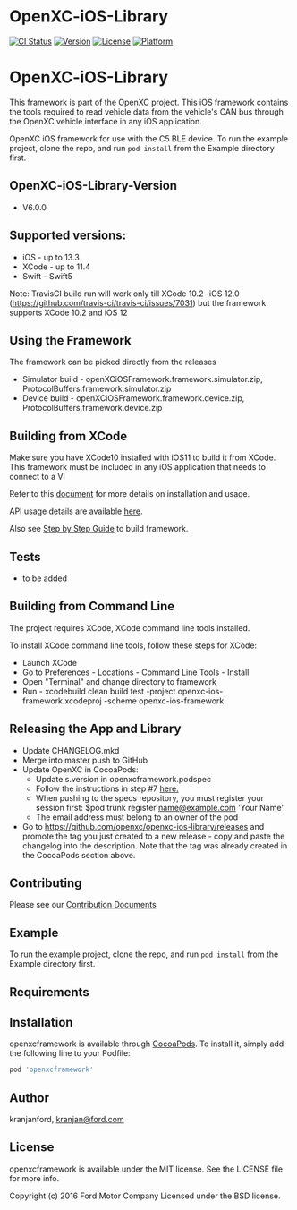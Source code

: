 # OpenXC-iOS-Library

[![CI Status](https://img.shields.io/travis/kranjanford/openxcframework.svg?style=flat)](https://travis-ci.org/openxc/openxc-ios-library)
[![Version](https://img.shields.io/cocoapods/v/openxcframework.svg?style=flat)](https://cocoapods.org/pods/openxcframework)
[![License](https://img.shields.io/cocoapods/l/openxcframework.svg?style=flat)](https://cocoapods.org/pods/openxcframework)
[![Platform](https://img.shields.io/cocoapods/p/openxcframework.svg?style=flat)](https://cocoapods.org/pods/openxcframework)

# OpenXC-iOS-Library
This framework is part of the OpenXC project. This iOS framework contains the tools required to read vehicle data from the vehicle's CAN bus through the OpenXC vehicle interface in any iOS application.


OpenXC iOS framework for use with the C5 BLE device. To run the example project, clone the repo, and run `pod install` from the Example directory first.

## OpenXC-iOS-Library-Version
* V6.0.0

## Supported versions:
* iOS - up to 13.3
* XCode - up to 11.4
* Swift - Swift5

Note: TravisCI build run will work only till XCode 10.2 -iOS 12.0 (https://github.com/travis-ci/travis-ci/issues/7031) but the framework supports XCode 10.2 and iOS 12

## Using the Framework
The framework can be picked directly from the releases
* Simulator build - openXCiOSFramework.framework.simulator.zip, ProtocolBuffers.framework.simulator.zip
* Device build - openXCiOSFramework.framework.device.zip, ProtocolBuffers.framework.device.zip

## Building from XCode

Make sure you have XCode10 installed with iOS11 to build it from XCode. This framework must be included in any iOS application that needs to connect to a VI

Refer to this [document](https://github.com/openxc/openxc-ios-library/blob/master/OpenXC_iOS_Document.docx) for more details on installation and usage.

API usage details are available [here](https://github.com/openxc/openxc-ios-library/blob/master/iOS%20Framework%20API%20Guide.pdf). 

Also see [Step by Step Guide](https://github.com/openxc/openxc-ios-library/blob/master/StepsToBuildOpenXCiOSFrameworkAndDemoApp.docx) to build framework. 


## Tests

* to be added

## Building from Command Line

The project requires XCode, XCode command line tools installed. 

To install XCode command line tools, follow these steps for XCode:

* Launch XCode
* Go to Preferences - Locations - Command Line Tools - Install
* Open "Terminal" and change directory to framework
* Run - xcodebuild clean build test -project openxc-ios-framework.xcodeproj -scheme openxc-ios-framework


## Releasing the App and Library

* Update CHANGELOG.mkd
* Merge into master push to GitHub
* Update OpenXC in CocoaPods:
    * Update s.version in openxcframework.podspec
    * Follow the instructions in step #7 [here.](https://code.tutsplus.com/tutorials/creating-your-first-cocoapod--cms-24332)
    * When pushing to the specs repository, you must register your session first: $pod trunk register name@example.com 'Your Name'
    * The email address must belong to an owner of the pod 
* Go to https://github.com/openxc/openxc-ios-library/releases and promote the tag you just created to a new release - copy and paste the changelog into the description. Note that the tag was already created in the CocoaPods section above.


## Contributing

Please see our [Contribution Documents](https://github.com/openxc/openxc-ios-library/blob/master/CONTRIBUTING.mkd)

## Example

To run the example project, clone the repo, and run `pod install` from the Example directory first.

## Requirements

## Installation

openxcframework is available through [CocoaPods](https://cocoapods.org). To install
it, simply add the following line to your Podfile:

```ruby
pod 'openxcframework'
```

## Author

kranjanford, kranjan@ford.com

## License

openxcframework is available under the MIT license. See the LICENSE file for more info.

Copyright (c) 2016 Ford Motor Company Licensed under the BSD license.
